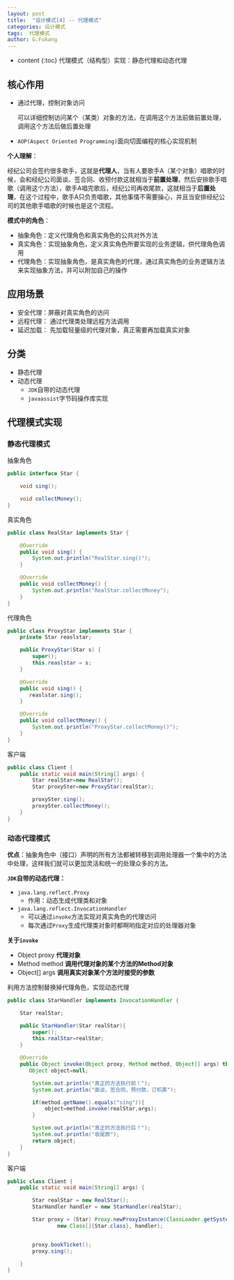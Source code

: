 ```yaml
---
layout: post
title:  "设计模式[4] -- 代理模式"
categories: 设计模式
tags:  代理模式
author: G.Fukang
---
```

* content
{:toc}
代理模式（结构型）实现：静态代理和动态代理 

## 核心作用

- 通过代理，控制对象访问

  可以详细控制访问某个（某类）对象的方法，在调用这个方法前做前置处理，调用这个方法后做后置处理

- `AOP(Aspect Oriented Programming)`面向切面编程的核心实现机制

**个人理解**：

经纪公司会签约很多歌手，这就是**代理人**，当有人要歌手A（某个对象）唱歌的时候，会和经纪公司面谈、签合同、收预付款这就相当于**前置处理**，然后安排歌手唱歌（调用这个方法），歌手A唱完歌后，经纪公司再收尾款，这就相当于**后置处理**，在这个过程中，歌手A只负责唱歌，其他事情不需要操心，并且当安排经纪公司的其他歌手唱歌的时候也是这个流程。

**模式中的角色**：

- 抽象角色：定义代理角色和真实角色的公共对外方法
- 真实角色：实现抽象角色，定义真实角色所要实现的业务逻辑，供代理角色调用
- 代理角色：实现抽象角色，是真实角色的代理，通过真实角色的业务逻辑方法来实现抽象方法，并可以附加自己的操作

## 应用场景

- 安全代理：屏蔽对真实角色的访问
- 远程代理： 通过代理类处理远程方法调用
- 延迟加载： 先加载轻量级的代理对象，真正需要再加载真实对象

## 分类

- 静态代理
- 动态代理
  - `JDK`自带的动态代理
  - `javaassist`字节码操作库实现

## 代理模式实现

### 静态代理模式

抽象角色

```java
public interface Star {

    void sing();

    void collectMoney();
}
```

真实角色

```java
public class RealStar implements Star {

    @Override
    public void sing() {
        System.out.println("RealStar.sing()");
    }

    @Override
    public void collectMoney() {
        System.out.println("RealStar.collectMoney");
    }
}
```

代理角色

```java
public class ProxyStar implements Star {
    private Star reaslstar;

    public ProxyStar(Star s) {
        super();
        this.reaslstar = s;
    }

    @Override
    public void sing() {
       reaslstar.sing();
    }

    @Override
    public void collectMoney() {
        System.out.println("ProxyStar.collectMoney()");
    }
}
```

客户端

```java
public class Client {
    public static void main(String[] args) {
        Star realStar=new RealStar();
        Star proxySter=new ProxyStar(realStar);

        proxySter.sing();
        proxySter.collectMoney();
    }
}
```

### 动态代理模式

**优点**：抽象角色中（接口）声明的所有方法都被转移到调用处理器一个集中的方法中处理，这样我们就可以更加灵活和统一的处理众多的方法。

**`JDK`自带的动态代理：**

- `java.lang.reflect.Proxy`
  - 作用：动态生成代理类和对象
- `java.lang.reflect.InvocationHandler`
  - 可以通过`invoke`方法实现对真实角色的代理访问
  - 每次通过`Proxy`生成代理类对象时都啊哟指定对应的处理器对象

**关于`invoke`**

- Object proxy  **代理对象**
- Method method  **调用代理对象的某个方法的Method对象**
- Object[] args  **调用真实对象某个方法时接受的参数**

利用方法控制替换掉代理角色，实现动态代理

```java
public class StarHandler implements InvocationHandler {

    Star realStar;

    public StarHandler(Star realStar){
        super();
        this.realStar=realStar;
    }

    @Override
    public Object invoke(Object proxy, Method method, Object[] args) throws Throwable {
       Object object=null;

        System.out.println("真正的方法执行前！");
        System.out.println("面谈，签合同，预付款，订机票");

        if(method.getName().equals("sing")){
            object=method.invoke(realStar,args);
        }

        System.out.println("真正的方法执行后！");
        System.out.println("收尾款");
        return object;
    }
}
```

客户端

```java
public class Client {
    public static void main(String[] args) {

        Star realStar = new RealStar();
        StarHandler handler = new StarHandler(realStar);

        Star proxy = (Star) Proxy.newProxyInstance(ClassLoader.getSystemClassLoader(),
                new Class[]{Star.class}, handler);


        proxy.bookTicket();
        proxy.sing();

    }
}
```

